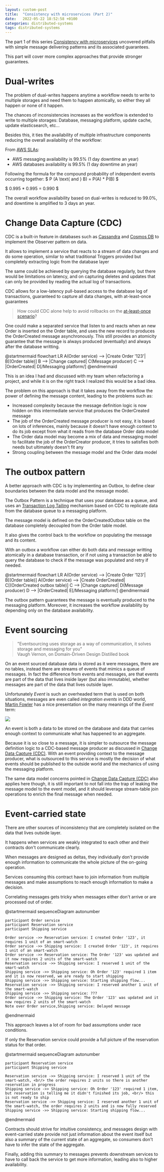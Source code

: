 ```yaml
---
layout: custom-post
title:  "Consistency with microservices (Part 2)"
date:   2022-05-22 18:52:58 +0100
categories: distributed-systems
tags: distributed-systems
---
```


The part 1 of this series [Consistency with microservices][article-part-1] uncovered pitfalls with simple message delivering patterns and its associated guarantees.

This part will cover more complex approaches that provide stronger guarantees.

# Dual-writes

The problem of dual-writes happens anytime a workflow needs to write to multiple storages and need them to happen atomically, so either they all happen or none of it happen.

The chances of inconsistencies increases as the workflow is extended to write to multiple storages: Database, messaging platform, update cache, update elasticsearch, etc...

Besides this, it ties the availability of multiple infrastructure components reducing the overall availability of the workflow:

From [AWS SLAs][aws-slas]:
- AWS messaging availability is 99.5% (1 day downtime an year)
- AWS databases availability is 99.5% (1 day downtime an year)

Following the formula for the compound probability of independent events occurring together:
$ P (A \text{ and } B) = P(A) * P(B) $

$ 0.995 * 0.995 = 0.990 $

The overall workflow availability based on dual-writes is reduced to 99.0%, and downtime is amplified to 3 days an year.

# Change Data Capture (CDC)

CDC is a built-in feature in databases such as [Cassandra][cassandra-cdc] and [Cosmos DB][cosmos-cdc] to implement the Observer pattern on data.

It allows to implement a service that reacts to a stream of data changes and do some operation, similar to what traditional Triggers provided but completely extracting logic from the database layer

The same could be achieved by querying the database regularly, but there would be limitations on latency, and on capturing deletes and updates that can only be provided by reading the actual log of transactions.

CDC allows for a low-latency pull-based access to the database log of transactions, guaranteed to capture all data changes, with at-least-once guarantees

> How could CDC alone help to avoid rollbacks on the [at-least-once scenario][article-part-1-rollback]?

One could make a separated service that listen to and reacts when an new Order is inserted on the Order table, and uses the new record to produces the OrderCreated message asynchronously.
This still provides an atomicity guarantee that the message is always produced (eventually) and always after the database writting.

@startmermaid
flowchart LR
    A(Order service) --> |Create Order '123'| B[(Order table)]
    B --> |Change captured| C(Message producer)
    C --> |OrderCreated| D[/Messaging platform/]
@endmermaid

This is an idea I had and discussed with my team when refactoring a project, and while it is on the right track I realized this would be a bad idea.

The problem on this approach is that it takes away from the workflow the power of defining the message content, leading to the problems such as:
* Increased complexity because the message definition logic is now hidden on this intermediate service that produces the OrderCreated message
* The job of the OrderCreated message producer is not easy, it is based on lots of inferences, mainly because it doesn't have enough context to do its job except from what it reads from the database Order data model
* The Order data model may become a mix of data and messaging model to facilitate the job of the OrderCreator producer, it tries to satisfies both needs but ultimately doesn't fit any
* Strong coupling between the message model and the Order data model

# The outbox pattern

A better approach with CDC is by implementing an Outbox, to define clear boundaries between the data model and the message model.

The Outbox Pattern is a technique that uses your database as a queue, and uses an [Transaction Log Tailing][transaction-log-tailling] mechanism based on CDC to replicate data from the database queue to a messaging platform.

The message model is defined on the OrderCreatedOutbox table on the database completely decoupled from the Order table model.

It also gives the control back to the workflow on populating the message and its content.

With an outbox a workflow can either do both data and message writting atomically in a database transaction, or if not using a transaction be able to query the database to check if the message was populated and retry if needed.

@startmermaid
flowchart LR
    A(Order service) --> |Create Order '123'| B[(Order table)]
    A(Order service) --> |Create OrderCreated| C[(OrderCreated outbox table)]
    C --> |Change captured| D(Message producer)
    D --> |OrderCreated| E[/Messaging platform/]
@endmermaid

The outbox pattern guarantees the message is eventually produced to the messaging platform.
Moreover, it increases the workflow availability by depending only on the database availability.

# Event sourcing

> "Eventsourcing uses storage as a way of communication, it solves storage and messaging for you" <br/>Vaugh Vernon, on Domain-Driven Design Distilled book

On an event sourced database data is stored as it were messages, there are no tables, instead there are streams of events that mimics a queue of messages.
In fact the difference from events and messages, are that events are part of the data that lives inside layer (but also immutable), whether messages are part of the data that lives outside layer.

Unfortunately *Event* is such an overheaded term that is used on both situations, messages are even called *integration events* in DDD world,
[Martin Fowler][martin-fowler-twitter] has a nice presentation on the many meanings of the *Event* term:

![](https://www.youtube.com/watch?v=STKCRSUsyP0&width=400&height=250)

An event is both a data to be stored on the database and data that carries enough context to communicate what has happened to an aggregate.

Because it is so close to a message, it is simpler to outsource the message definition logic to a CDC-based message producer as discussed in [Change Data Capture (CDC)](#change-data-capture-cdc).
With an event providing context to the message producer, what is outsourced to this service is mostly the decision of what events should be published to the outside world and the mechanics of using the messaging platform.

The same data model concerns pointed in [Change Data Capture (CDC)](#change-data-capture-cdc) also applies here though, it is still important to not fall into the trap of leaking the message model to the event model,
and it should leverage stream-table join operations to enrich the final message when needed.

# Event-carried state

There are other sources of inconsistency that are completely isolated on the data that lives outside layer.

It happens when services are weakly integrated to each other and their contracts don't communicate clearly.

When messages are designed as deltas, they individually don't provide enough information to communicate the whole picture of the on-going operation.

Services consuming this contract have to join information from multiple messages and make assumptions to reach enough information to make a decision.

Correlating messages gets tricky when messages either don't arrive or are processed out of order.

@startmermaid
sequenceDiagram
    autonumber

    participant Order service
    participant Reservation service
    participant Shipping service

    Order service ->> Reservation service: I created Order '123', it requires 1 unit of an smart-watch
    Order service ->> Shipping service: I created Order '123', it requires 1 unit of an smart-watch
    Order service ->> Reservation service: The Order '123' was updated and it now requires 2 units of the smart-watch
    Reservation service ->> Shipping service: I reserved 1 unit of the smart-watch
    Shipping service ->> Shipping service: Oh Order '123' required 1 item and it is now reserved, we are ready to start shipping
    Shipping service ->> Shipping service: Starting shipping flow...
    Reservation service ->> Shipping service: I reserved another 1 unit of the smart-watch
    Shipping service ->> Shipping service: ???
    Order service ->> Shipping service: The Order '123' was updated and it now requires 2 units of the smart-watch
    Note over Order service,Shipping service: Delayed message
@endmermaid

This approach leaves a lot of room for bad assumptions under race conditions.

If only the Reservation service could provide a full picture of the reservation status for that order.

@startmermaid
sequenceDiagram
    autonumber

    participant Reservation service
    participant Shipping service

    Reservation service ->> Shipping service: I reserved 1 unit of the smart-watch, <br/> the order requires 2 units so there is another reservation in progress
    Shipping service ->> Shipping service: Oh Order '123' required 1 item, but reservation is telling me it didn't finished its job, <br/> this is not ready to ship
    Reservation service ->> Shipping service: I reserved another 1 unit of the smart-watch, the order requires 2 units and is now fully reserved
    Shipping service ->> Shipping service: Starting shipping flow...
@endmermaid

Contracts should strive for intuitive consistency, and messages design with event-carried state provide not just information about the event itself but also a summary of the current state of an aggregate, so consumers don't have to infer the state of the aggregate.

Finally, adding this summary to messages prevents downstream services to have to call back the service to get more information, leading also to higher availability.

[martin-fowler-integration-database]: https://martinfowler.com/bliki/IntegrationDatabase.html
[pat-helland-paper]: https://queue.acm.org/detail.cfm?id=3415014
[saga]: https://microservices.io/patterns/data/saga.html
[aws-slas]: https://aws.amazon.com/legal/service-level-agreements/
[cosmos-cdc]: https://docs.microsoft.com/en-us/azure/cosmos-db/sql/change-feed-processor
[cassandra-cdc]: https://cassandra.apache.org/doc/latest/cassandra/operating/cdc.html
[transaction-log-tailling]: https://microservices.io/patterns/data/transaction-log-tailing.html
[martin-fowler-twitter]: https://twitter.com/martinfowler
[article-part-1]: 2022-06-07-consistency-with-microservices.html
[article-part-1-rollback]: 2022-06-07-consistency-with-microservices.html#at-least-once-delivery